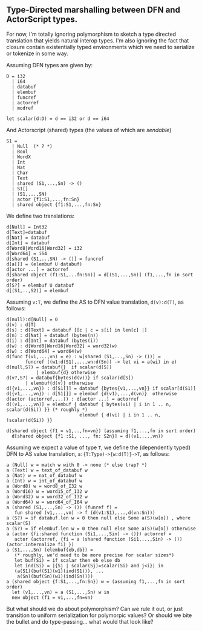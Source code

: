 Type-Directed marshalling between DFN and ActorScript types.
------------------------------------------------------------

For now, I'm totally ignoring polymorphism to sketch a type directed translation that yields natural interop types. I'm also ignoring the fact that closure contain existentially typed environments which we need to serialize or tokenize in some way.

Assuming DFN types are given by:

```
D = i32
  | i64
  | databuf
  | elembuf
  | funcref
  | actorref
  | modref

let scalar(d:D) = d == i32 or d == i64
```

And Actorscript (shared) types (the values of which are *sendable*) 

```
S1 =
  | Null  (* ? *)
  | Bool
  | WordX
  | Int
  | Nat
  | Char
  | Text
  | shared (S1,...,Sn) -> ()
  | S1[]
  | (S1,...,SN)
  | actor {f1:S1,...,fn:Sn}
  | shared object {f1:S1,...,fn:Sn}
```

We define two translations:

```
d[Null] = Int32
d[Text]=databuf
d[Nat] = databuf
d[Int] = databuf
d[Word8|Word16|Word32] = i32
d[Word64] = i64
d[shared (S1,..,SN) -> ()] = funcref
d[a[]] = (elembuf U databuf)
d[actor ...] = actorref
d[shared object (f1:S1,...fn:Sn)] = d[(S1,...,Sn)] (f1,...,fn in sort order)
d[S?] = elembuf U databuf
d[(S1,..,S2)] = elembuf
```

Assuming `v:T`, we define the AS to DFN value translation, `d(v):d(T)`, as follows:

```
d(null):d[Null] = 0
d(v) : d[T]
d(s) : d[Text] = databuf [[c | c = s[i] in len[c] |]
d(n) : d[Nat] = databuf (bytes(n))
d(i) : d[Int] = databuf (bytes(i))
d(w) : d[Word8|Word16|Word32] = word32(w)
d(w) : d[Word64] = word64(w)
d(func f(v1,...,vn) = e) : w[shared (S1,...,Sn) -> ())] =
       funcref ((w1:d(S1),...,wn:d(Sn)) -> let vi = a(wi) in e)
d(null,S?) = databuf{}  if scalar(d[S])
           | elembuf{d} otherwise
d(v?,S?) = databuf{bytes(d(v))} if scalar(d[S])
	   | elembuf{d(v)} otherwise
d({v1,...,vn}) : d[S1[]] = databuf {bytes{v1,...,vn}} if scalar[d(S1)]
d({v1,...,vn}) : d[S1[]] = elembuf {d(v1),...,d(vn)}  otherwise
d(actor (actorref,...)) : d[actor ...] = actorref
d((v1,...,vn)] = elembuf { databuf { bytes(vi) | i in 1 .. n, scalar(d(Si)) }} (* roughly *)
                           elembuf { d(vi) | i in 1 .. n, !scalar(d(Si)) }}

d(shared object {f1 = v1,..,fn=vn}) (assuming f1,...,fn in sort order)
  d[shared object {f1 :S1, ..., fn: S2n}] = d((v1,...,vn)) 
```  

Assuming we expect a value of type `T`,
we define the (dependently typed)
DFN to AS value translation, `a:{T:Type)->{w:d(T)}->T`, as follows:

```
a (Null) w = match w with 0 -> none (* else trap? *)
a (Text) w = text_of_databuf w
a (Nat) w = nat_of_databuf w
a (Int) w = int_of_databuf w
a (Word8) w = word8_of_I32 w
a (Word16) w = word15_of_I32 w
a (Word32) w = word32_of_I32 w
a (Word64) w = word64_of_I64 w
a (shared (S1,...,Sn) -> ()) (funref f) =
   fun shared (v1,...,vn) -> f (d(v1:S1),...,d(vn:Sn)))
a (S?) = if databuf.len w = 0 then null else Some a(S)(w[o]) , where scalar(S)
a (S?) = if elembuf.len w = 0 then null else Some a(S)(w[o]) otherwise
a (actor {fi:shared function (Si1,...,Sin) -> ()}) actorref =
   actor (actorref, {fi = a (shared function (Si1,...,Sin) -> ()) (actor.internalize fi) })
a (S1,...,Sn) (elembuf{eb,db}) =
   (* roughly, we'd need to be more precise for scalar sizes*)
   let buf(Si) = if scalar then eb else db
   let ind(Si) = |{Sj | scalar(Sj)=scalar(Si) and j<i}| in
   (a(S1)(buf(S1)(w1)(ind(S1))), ...
    a(Sn)(buf(Sn)(w1)(ind(Sn))))
a (shared object {f:S1,...,fn:Sn}) w = (assuming f1,...,fn in sort order)
  let (v1,...,vn) = a (S1,...,Sn) w in
  new object (f1 = v1,...,fn=vn) 
```

But what should we do about polymorphism? Can we rule it out,
or just transition to uniform serialization for polymorpic values? Or should we bite the bullet and do type-passing... what would that look like?




